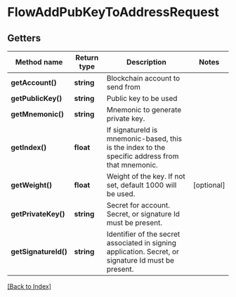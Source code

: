 # FlowAddPubKeyToAddressRequest

## Getters

Method name | Return type | Description | Notes
------------ | ------------- | ------------- | -------------
**getAccount()** | **string** | Blockchain account to send from |
**getPublicKey()** | **string** | Public key to be used |
**getMnemonic()** | **string** | Mnemonic to generate private key. |
**getIndex()** | **float** | If signatureId is mnemonic-based, this is the index to the specific address from that mnemonic. |
**getWeight()** | **float** | Weight of the key. If not set, default 1000 will be used. | [optional]
**getPrivateKey()** | **string** | Secret for account. Secret, or signature Id must be present. |
**getSignatureId()** | **string** | Identifier of the secret associated in signing application. Secret, or signature Id must be present. |

[[Back to Index]](../index.md)
